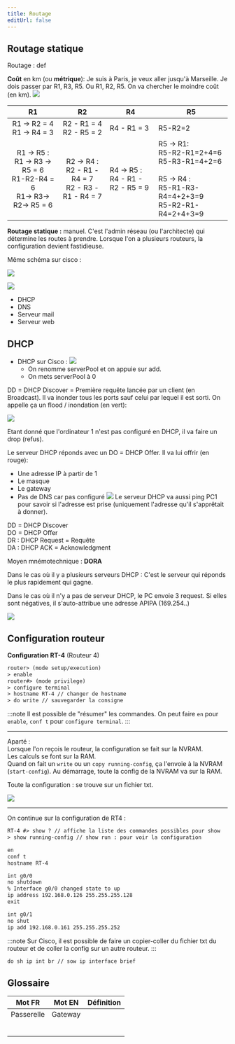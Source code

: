 ```yaml
---
title: Routage
editUrl: false
---
```


## Routage statique

Routage : def

**Coût** en km (ou **métrique**): Je suis à Paris, je veux aller jusqu'à Marseille. Je dois passer par R1, R3, R5. Ou R1, R2, R5. On va chercher le moindre coût (en km).
![](../../../../assets/notes/réseaux/_attachments/pasted-image-20240521095111.png)

|                                     R1                                    |                             R2                             | R4                                      | R5                                                                                                                   |
| :-----------------------------------------------------------------------: | :--------------------------------------------------------: | --------------------------------------- | -------------------------------------------------------------------------------------------------------------------- |
|                      R1 -> R2 = 4<br>R1 -> R4 = 3<br>                     |                 R2 - R1 = 4<br>R2 - R5 = 2                 | R4 - R1 = 3                             | R5-R2=2<br>                                                                                                          |
| R1 -> R5 :<br>R1 -> R3 -> R5 = 6<br>R1-R2-R4 = 6<br>R1-> R3-> R2-> R5 = 6 | R2 -> R4 :<br>R2 - R1 - R4 = 7<br>R2 - R3 -R1 - R4 = 7<br> | R4 -> R5 :<br>R4 - R1 - R2 - R5 = 9<br> | R5 -> R1: <br>R5-R2-R1=2+4=6<br>R5-R3-R1=4+2=6 <br><br>R5 -> R4 : <br>R5-R1-R3-R4=4+2+3=9<br>R5-R2-R1-R4=2+4+3=9<br> |

**Routage statique :** manuel. C'est l'admin réseau (ou l'architecte) qui détermine les routes à prendre. Lorsque l'on a plusieurs routeurs, la configuration devient fastidieuse.

Même schéma sur cisco :

![](../../../../assets/notes/réseaux/_attachments/pasted-image-20240521104006.png)

![](../../../../assets/notes/réseaux/_attachments/pasted-image-20240521104631.png)

* DHCP
* DNS
* Serveur mail
* Serveur web

## DHCP

* DHCP sur Cisco :
  ![](../../../../assets/notes/réseaux/_attachments/pasted-image-20240521111723.png)
  * On renomme serverPool et on appuie sur add.
  * On mets serverPool à 0

DD = DHCP Discover = Première requête lancée par un client (en Broadcast). Il va inonder tous les ports sauf celui par lequel il est sorti. On appelle ça un flood / inondation (en vert):

![](../../../../assets/notes/réseaux/_attachments/pasted-image-20240521112335.png)

Etant donné que l'ordinateur 1 n'est pas configuré en DHCP, il va faire un drop (refus).

Le serveur DHCP réponds avec un DO = DHCP Offer. Il va lui offrir (en rouge):

* Une adresse IP à partir de 1
* Le masque
* Le gateway
* Pas de DNS car pas configuré
  ![](../../../../assets/notes/réseaux/_attachments/pasted-image-20240521112815.png)
  Le serveur DHCP va aussi ping PC1 pour savoir si l'adresse est prise (uniquement l'adresse qu'il s'apprêtait à donner).

DD = DHCP Discover\
DO = DHCP Offer\
DR : DHCP Request = Requête\
DA : DHCP ACK = Acknowledgment

Moyen mnémotechnique : **DORA**

Dans le cas où il y a plusieurs serveurs DHCP : C'est le serveur qui réponds le plus rapidement qui gagne.

Dans le cas où il n'y a pas de serveur DHCP, le PC envoie 3 request. Si elles sont négatives, il s'auto-attribue une adresse APIPA (169.254..)

![](../../../../assets/notes/réseaux/_attachments/pasted-image-20240521114124.png)

## Configuration routeur

**Configuration RT-4** (Routeur 4)

```txt
router> (mode setup/execution)
> enable
router#> (mode privilege)
> configure terminal
> hostname RT-4 // changer de hostname 
> do write // sauvegarder la consigne
```

:::note
Il est possible de "résumer" les commandes. On peut faire `en` pour `enable`, `conf t` pour `configure terminal`.
:::

***

Aparté :\
Lorsque l'on reçois le routeur, la configuration se fait sur la NVRAM.\
Les calculs se font sur la RAM.\
Quand on fait un `write` ou un `copy running-config`, ça l'envoie à la NVRAM (`start-config`). Au démarrage, toute la config de la NVRAM va sur la RAM.

Toute la configuration : se trouve sur un fichier txt.

![](../../../../assets/notes/réseaux/_attachments/pasted-image-20240521120635.png)

***

On continue sur la configuration de RT4 :

```txt
RT-4 #> show ? // affiche la liste des commandes possibles pour show
> show running-config // show run : pour voir la configuration

en
conf t
hostname RT-4

int g0/0
no shutdown
% Interface g0/0 changed state to up
ip address 192.168.0.126 255.255.255.128
exit

int g0/1
no shut
ip add 192.168.0.161 255.255.255.252
```

:::note
Sur Cisco, il est possible de faire un copier-coller du fichier txt du routeur et de coller la config sur un autre routeur.
:::

```txt
do sh ip int br // sow ip interface brief
```

## Glossaire

|   Mot FR   |  Mot EN | Définition |
| :--------: | :-----: | ---------- |
| Passerelle | Gateway |            |
|            |         |            |
|            |         |            |
|            |         |            |
|            |         |            |
|            |         |            |
|            |         |            |
